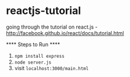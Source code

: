 reactjs-tutorial
================

going through the tutorial on react.js - http://facebook.github.io/react/docs/tutorial.html

**** Steps to Run ****
1. `npm install express`
2. `node server.js`
3. visit `localhost:3000/main.html`
